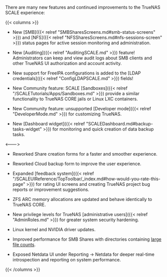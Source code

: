 &NewLine;

There are many new features and continued improvements to the TrueNAS SCALE experience:

{{< columns >}}

* New [SMB]({{< relref "SMBSharesScreens.md#smb-status-screens" >}}) and [NFS]({{< relref "NFSSharesScreens.md#nfs-sessions-screen" >}}) status pages for active session monitoring and administration.

* New [Auditing]({{< relref "AuditingSCALE.md" >}}) feature! Administrators can keep and view audit logs about SMB clients and other TrueNAS UI authorization and account activity.

* New support for FreeIPA configurations is added to the [LDAP credentials]({{< relref "ConfigLDAPSCALE.md" >}}) fields!

* New Community feature: SCALE [Sandboxes]({{< relref "/SCALETutorials/Apps/Sandboxes.md" >}}) provide a similar functionality to TrueNAS CORE jails or Linux LXC containers.

* New Community feature: unsupported [Developer mode]({{< relref "DeveloperMode.md" >}}) for customizing TrueNAS.

* New [Dashboard widget]({{< relref "SCALEDashboard.md#backup-tasks-widget" >}}) for monitoring and quick creation of data backup tasks.

<!-- Commenting out Syncthing Migration Content until Enterprise app updated. Expected before RC.1 or .0. Keyword: SyncDraft  -->
<!-- Remove comments and fix relref link below when ready to make live -->
<!-- 
* Third-Party SMB Data Migration relref "DataMigrationSyncthing.md" from external sources
-->
<--->
* Reworked Share creation forms for a faster and smoother experience.

* Reworked Cloud backup form to improve the user experience.

* Expanded [feedback system]({{< relref "/SCALEUIReference/TopToolbar/_index.md#how-would-you-rate-this-page" >}}) for rating UI screens and creating TrueNAS project bug reports or improvement suggestions.

* ZFS ARC memory allocations are updated and behave identically to TrueNAS CORE.

* New privilege levels for TrueNAS [administrative users]({{< relref "AdminRoles.md" >}}) for greater system security hardening.

* Linux kernel and NVIDIA driver updates.

* Improved performance for SMB Shares with directories containing [large file counts](https://www.truenas.com/docs/references/performance/smbfiletimes/).

* Exposed Netdata UI under Reporting -> Netdata for deeper real-time introspection and reporting on system performance.

{{< /columns >}}
